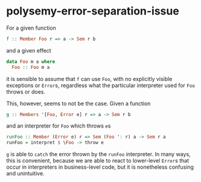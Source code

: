 # polysemy-error-separation-issue

For a given function

```haskell
f :: Member Foo r => a -> Sem r b
```

and a given effect

```haskell
data Foo m a where
  Foo :: Foo m a
```

it is sensible to assume that `f` can use `Foo`, with no explicitly visible
exceptions or `Error`s, regardless what the particular interpreter used for
`Foo` throws or does.

This, however, seems to not be the case. Given a function

```haskell
g :: Members '[Foo, Error e] r => a -> Sem r b
```

and an interpreter for `Foo` which throws `e`s

```haskell
runFoo :: Member (Error e) r => Sem (Foo ': r) a -> Sem r a
runFoo = interpret $ \Foo -> throw e
```

`g` is able to `catch` the error thrown by the `runFoo` interpreter. In many
ways, this is convenient, because we are able to react to lower-level `Error`s
that occur in interpreters in business-level code, but it is nonetheless
confusing and unintuitive.
